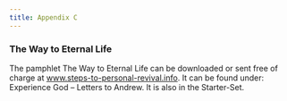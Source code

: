 ```yaml
---
title: Appendix C
---
```


### The Way to Eternal Life

The pamphlet The Way to Eternal Life can be downloaded or sent free of charge at www.steps-to-personal-revival.info. It can be found under: Experience God – Letters to Andrew. It is also in the Starter-Set.